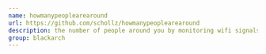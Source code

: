 ```yaml
---
name: howmanypeoplearearound
url: https://github.com/schollz/howmanypeoplearearound
description: the number of people around you by monitoring wifi signals. URL : https://github.com/schollz/howmanypeoplearearound Groups : blackarch blackarch-recon blackarch-wireless
group: blackarch
---
```


